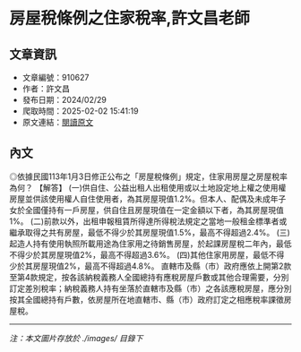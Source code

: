 # 房屋稅條例之住家稅率,許文昌老師

## 文章資訊
- 文章編號：910627
- 作者：許文昌
- 發布日期：2024/02/29
- 爬取時間：2025-02-02 15:41:19
- 原文連結：[閱讀原文](https://real-estate.get.com.tw/Columns/detail.aspx?no=910627)

## 內文
◎依據民國113年1月3日修正公布之「房屋稅條例」規定，住家用房屋之房屋稅率為何？
【解答】
(一)供自住、公益出租人出租使用或以土地設定地上權之使用權房屋並供該使用權人自住使用者，為其房屋現值1.2%。但本人、配偶及未成年子女於全國僅持有一戶房屋，供自住且房屋現值在一定金額以下者，為其房屋現值1%。
(二)前款以外，出租申報租賃所得達所得稅法規定之當地一般租金標準者或繼承取得之共有房屋，最低不得少於其房屋現值1.5%，最高不得超過2.4%。
(三)起造人持有使用執照所載用途為住家用之待銷售房屋，於起課房屋稅二年內，最低不得少於其房屋現值2%，最高不得超過3.6%。
(四)其他住家用房屋，最低不得少於其房屋現值2%，最高不得超過4.8%。
直轄市及縣（市）政府應依上開第2款至第4款規定，按各該納稅義務人全國總持有應稅房屋戶數或其他合理需要，分別訂定差別稅率；納稅義務人持有坐落於直轄市及縣（市）之各該應稅房屋，應分別按其全國總持有戶數，依房屋所在地直轄市、縣（市）政府訂定之相應稅率課徵房屋稅。

---
*注：本文圖片存放於 ./images/ 目錄下*
